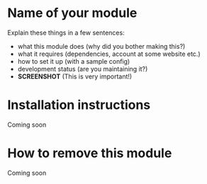 # Name of your module
Explain these things in a few sentences:
* what this module does (why did you bother making this?)
* what it requires (dependencies, account at some website etc.)
* how to set it up (with a sample config)
* development status (are you maintaining it?)
* **SCREENSHOT** (This is very important!)

# Installation instructions
Coming soon


# How to remove this module
Coming soon
